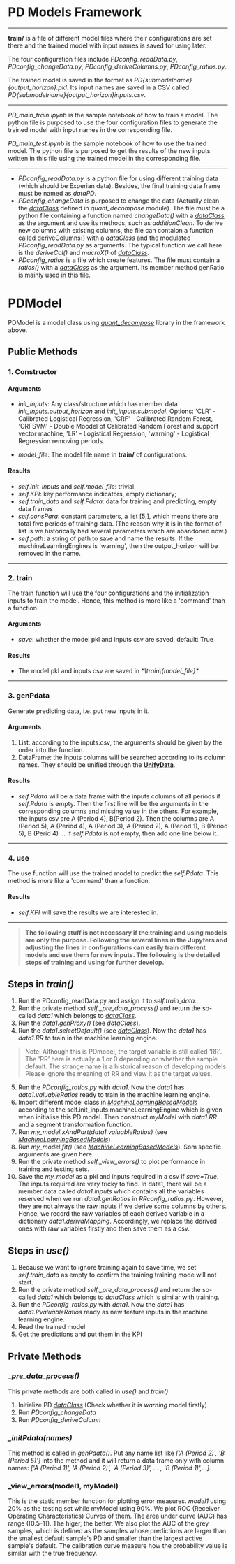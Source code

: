 
# PD Models Framework

--- 
**train/** is a file of different model files where their configurations are set there and the trained model with input names is saved for using later.  
  
The four configuration files include *PDconfig_readData.py*, *PDconfig_changeData.py*, *PDconfig_deriveColumns.py*, *PDconfig_ratios.py*.   
  
The trained model is saved in the format as  *PD{submodelname}{output_horizon}.pkl*. Its input names are saved in a CSV called *PD{submodelname}{output_horizon}inputs.csv*.  
  
---  
  *PD_main_train.ipynb* is the sample notebook of how to train a model. The python file is purposed to use the four configuration files to generate the trained model with input names in the corresponding file.  
    
*PD_main_test.ipynb* is the sample notebook of how to use the trained model. The python file is purposed to get the results of the new inputs written in this file using the trained model  in the corresponding file.  
  
--- 
- *PDconfig_readData.py* is a python file for using different training data (which should be Experian data).  Besides, the final training data frame must be named as *dataPD*.   
- *PDconfig_changeData* is purposed to change the data (Actually clean the [*dataClass*](https://github.com/chiraldev/quant_decompose/tree/master/FinancialProxyCleanData) defined in *quant_decompose* module). The file must be a python file containing a function named *changeData()* with a [*dataClass*](https://github.com/chiraldev/quant_decompose/tree/master/FinancialProxyCleanData) as the argument and use its methods, such as *additionClean*. To derive new columns with existing columns, the file can contaion a function called deriveColumns() with a [*dataClass*](https://github.com/chiraldev/quant_decompose/tree/master/FinancialProxyCleanData) and the modulated  *PDconfig_readData.py* as arguments. The typical function we call here is the *deriveCol()* and *macroX()* of [*dataClass*](https://github.com/chiraldev/quant_decompose/tree/master/FinancialProxyCleanData).   
- *PDconfig_ratios* is a file which create features. The file must contain a *ratios()* with a [*dataClass*](https://github.com/chiraldev/quant_decompose/tree/master/FinancialProxyCleanData) as the argument. Its member method genRatio is mainly used in this file.

# PDModel
PDModel is a model class using  [*quant_decompose*](https://github.com/chiraldev/quant_decompose)  library in the framework above.

## Public Methods
### 1. Constructor
#### Arguments
- *init_inputs*: Any class/structure which has member data *init_inputs.output_horizon* and *init_inputs.submodel*. Options: 'CLR' - Calibrated Logistical Regression, 'CRF' - Calibrated Random Forest, 'CRFSVM' - Double Moodel of Calibrated Random Forest and support vector machine, 'LR' - Logistical Regression, 'warning' - Logistical Regression removing periods.

- *model_file*: The model file name in **train/** of configurations.

#### Results
- *self.init_inputs* and *self.model_file*: trivial.
- *self.KPI*: key performance indicators, empty dictionary; 
- *self.train_data* and *self.Pdata*: data for training and predicting, empty data frames
- *self.consPara*: constant parameters, a list [5,], which means there are total five periods of training data. (The reason why it is in the format of list is we historically had several parameters which are abandoned now.)
- *self.path*: a string of path to save and name the results. If the machineLearningEngines is 'warning', then the output_horizon will be removed in the name.


---
### 2. train
The train function will use the four configurations and the initialization inputs to train the model. Hence, this method is more like a 'command' than a function.
#### Arguments
- *save*: whether the model pkl and inputs csv are saved, default: True
#### Results
- The model pkl and inputs csv are saved in **\train\\{model_file}\** 

---
### 3. genPdata
Generate predicting data, i.e. put new inputs in it. 
#### Arguments
1. List:
according to the inputs.csv, the arguments should be given by the order into the function.
2. DataFrame:
the inputs columns will be searched according to its column names. They should be unified through the [**UnifyData**](https://github.com/chiraldev/quant_decompose/tree/master/UnifyData).
#### Results
- *self.Pdata* will be a data frame with the inputs columns of all periods if *self.Pdata*  is empty. Then the first line will be the arguments in the corresponding columns and missing value in the others. For example, the inputs csv are A (Period 4), B(Period 2). Then the columns are A (Period 5), A (Period 4), A (Period 3), A (Period 2), A (Period 1), B (Period 5), B (Perid 4) ... If  *self.Pdata*  is not empty, then add one line below it.


---
### 4. use
The use function will use the trained model to predict the *self.Pdata*. This method is more like a 'command' than a function.
#### Results
- *self.KPI* will save the results we are interested in.

 ---
> **The following stuff is not necessary if the training and using models are only the purpose. Following the several lines in the Jupyters and adjusting the lines in configurations can easily train different models and use them for new inputs.  The following is the detailed steps of training and using for further develop.**

##  Steps in *train()*
1. Run the PDconfig_readData.py and assign it to *self.train_data*.
2. Run the private method *self._pre_data_process()* and return the so-called *data1* which belongs to [*dataClass*](https://github.com/chiraldev/quant_decompose/tree/master/FinancialProxyCleanData).
3. Run the *data1.genProxy()* (see [*dataClass*](https://github.com/chiraldev/quant_decompose/tree/master/FinancialProxyCleanData)).
4.  Run the *data1.selectDefault()* (see [*dataClass*](https://github.com/chiraldev/quant_decompose/tree/master/FinancialProxyCleanData)). Now the *data1* has *data1.RR* to train in the machine learning engine. 
> Note: Although this is PDmodel, the target variable is still called 'RR'. The 'RR' here is actually a 1 or 0 depending on whether the sample default. The strange name is a historical reason of developing models. Please Ignore the meaning of RR and view it as the target values.
5.  Run the *PDconfig_ratios.py* with *data1*. Now the *data1* has *data1.valuableRatios*  ready to train in the machine learning engine.
6.  Import different model class  in [*MachineLearningBasedModels*](https://github.com/chiraldev/quant_decompose/tree/master/MachineLearningBasedModels) according to the self.init_inputs.machineLearningEngine which is given when initialise this PD model. Then construct *myModel* with *data1.RR* and a segment transformation function.
7. Run *my_model.xAndPart(data1.valuableRatios)* (see [*MachineLearningBasedModels*](https://github.com/chiraldev/quant_decompose/tree/master/MachineLearningBasedModels))
8. Run *my_model.fit()* (see [*MachineLearningBasedModels*](https://github.com/chiraldev/quant_decompose/tree/master/MachineLearningBasedModels)). Som specific arguments are given here. 
9. Run the private method *self._view_errors()* to plot performance in training and testing sets.
10. Save the *my_model*  as a pkl and inputs required in a csv if *save=True*. The inputs required are very tricky to find. In data1, there will be a member data called *data1.inputs* which contains all the variables reserved when we run *data1.genRatios* in *RRconfig_ratios.py*. However, they are not always the raw inputs if we derive some columns by others. Hence, we record the raw variables of each derived variable in a dictionary *data1.derivaMapping*. Accordingly, we replace the derived ones with raw variables firstly and then save them as a csv.

##  Steps in *use()*
1. Because we want to ignore training again to save time, we set *self.train_data* as empty to confirm the training training mode will not start. 
2. Run the private method *self._pre_data_process()* and return the so-called *data1* which belongs to [*dataClass*](https://github.com/chiraldev/quant_decompose/tree/master/FinancialProxyCleanData) which is similar with training.
3.  Run the *PDconfig_ratios.py* with *data1*. Now the *data1* has *data1.PvaluableRatios*  ready as new feature inputs in the machine learning engine.
4. Read the trained model
5. Get the predictions and put them in the KPI

## Private Methods  
### *_pre_data_process()*
This private methods are both called in *use()* and *train()*
1. Initialize PD [*dataClass*](https://github.com/chiraldev/quant_decompose/tree/master/FinancialProxyCleanData) (Check whether it is *warning* model firstly)
2. Run *PDconfig_changeData*
3. Run *PDconfig_deriveColumn*

### *_initPdata(names)*
This method is called in *genPdata()*. Put any name list like *['A (Period 2)', 'B (Period 5)']* into the method and it will return a data frame only with column names: *['A (Period 1)', 'A (Period 2)', 'A (Period 3)', ... , 'B (Period 1)',...]*. 

### _view_errors(model1, myModel)
This is the static member function for plotting error measures. *model1* using 20% as the testing set while myModel using 90%.
We plot ROC (Receiver Operating Characteristics) Curves of them. The area under curve (AUC) has range ([0.5-1]). The higer, the better.
We also plot the AUC of the grey samples, which is defined as the samples whose predictions are larger than the smallest default sample's PD and smaller than the largest active sample's default.
The calibration curve measure how the probability value is similar with the true frequency.

